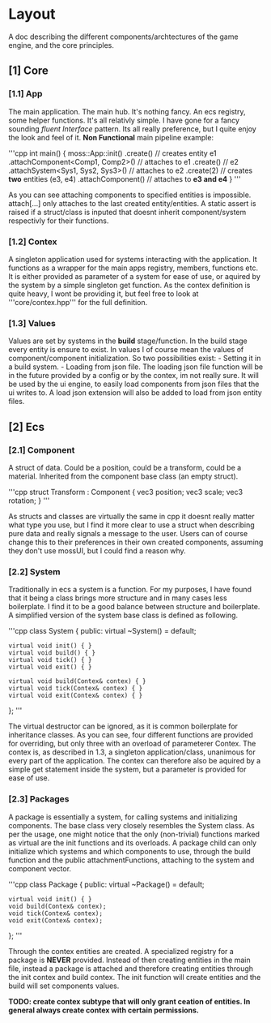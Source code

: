 # Layout
A doc describing the different components/archtectures of the game engine, and
the core principles.


## [1] Core
### [1.1] App
The main application. The main hub. It's nothing fancy. An ecs registry, some
helper functions. It's all relativly simple. I have gone for a fancy sounding
*fluent Interface* pattern. Its all really preference, but I quite enjoy the
look and feel of it. **Non Functional** main pipeline example:

'''cpp
int main() {
    moss::App::init()
        .create() // creates entity e1
            .attachComponent<Comp1, Comp2>() // attaches to e1
        .create() // e2
            .attachSystem<Sys1, Sys2, Sys3>() // attaches to e2
        .create(2) // creates **two** entities (e3, e4)
            .attachComponent<Comp4>() // attaches to **e3 and e4**
}
'''

As you can see attaching components to specified entities is impossible.
attach[...] only attaches to the last created entity/entities. A static assert
is raised if a struct/class is inputed that doesnt inherit component/system
respectivly for their functions.

### [1.2] Contex
A singleton application used for systems interacting with the application. It
functions as a wrapper for the main apps registry, members, functions etc. It
is either provided as parameter of a system for ease of use, or aquired by the
system by a simple singleton get function. As the contex definition is quite
heavy, I wont be providing it, but feel free to look at '''core/contex.hpp'''
for the full definition.

### [1.3] Values
Values are set by systems in the **build** stage/function. In the build stage
every entity is ensure to exist. In values I of course mean the values of 
component/component initialization. So two possibilities exist:
    - Setting it in a build system.
    - Loading from json file.
The loading json file function will be in the future provided by a config
or by the contex, im not really sure. It will be used by the ui engine,
to easily load components from json files that the ui writes to. A load
json extension will also be added to load from json entity files.


## [2] Ecs
### [2.1] Component
A struct of data. Could be a position, could be a transform, could be a
material. Inherited from the component base class (an empty struct).

'''cpp
struct Transform : Component {
    vec3 position;
    vec3 scale;
    vec3 rotation;
}
'''

As structs and classes are virtually the same in cpp it doesnt really matter
what type you use, but I find it more clear to use a struct when describing pure
data and really signals a message to the user. Users can of course change this
to their preferences in their own created components, assuming they don't use
mossUI, but I could find a reason why.

### [2.2] System
Traditionally in ecs a system is a function. For my purposes, I have found that
it being a class brings more structure and in many cases less boilerplate. I
find it to be a good balance between structure and boilerplate. A simplified 
version of the system base class is defined as following.

'''cpp
class System {
public:
    virtual ~System() = default; 

    virtual void init() { }
    virtual void build() { }
    virtual void tick() { }
    virtual void exit() { }

    virtual void build(Contex& contex) { }
    virtual void tick(Contex& contex) { }
    virtual void exit(Contex& contex) { }
};
'''

The virtual destructor can be ignored, as it is common boilerplate for
inheritance classes. As you can see, four different functions are provided for
overriding, but only three with an overload of parameterer Contex. The contex
is, as described in 1.3, a singleton application/class, unanimous for
every part of the application. The contex can therefore also be aquired by a
simple get statement inside the system, but a parameter is provided for ease of
use.

### [2.3] Packages
A package is essentially a system, for calling systems and initializing
components. The base class very closely resembles the System class. As per the
usage, one might notice that the only (non-trivial) functions marked as virtual
are the init functions and its overloads. A package child can only initialize
which systems and which components to use, through the build function and the
public attachmentFunctions, attaching to the system and component vector.

'''cpp
class Package {
public:
    virtual ~Package() = default;

    virtual void init() { }
    void build(Contex& contex);
    void tick(Contex& contex);
    void exit(Contex& contex);
};
'''

Through the contex entities are created. A specialized registry for a package
is **NEVER** provided. Instead of then creating entities in the main file,
instead a package is attached and therefore creating entities through the
init contex and build contex. The init function will create entities and the
build will set components values.

**TODO: create contex subtype that will only grant ceation of entities. In
general always create contex with certain permissions.**
